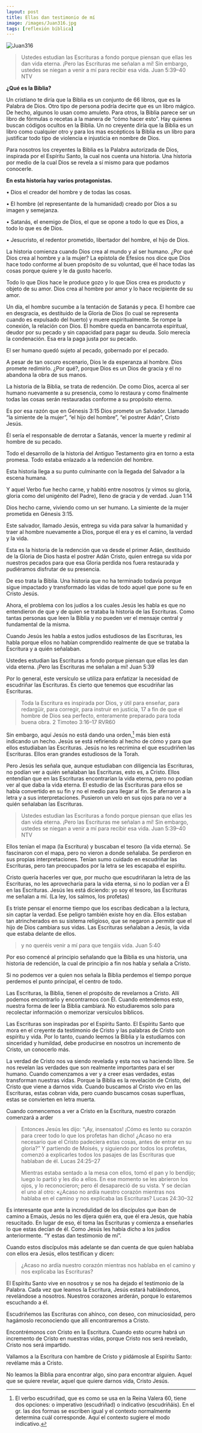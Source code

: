 ```yaml
---
layout: post
title: Ellas dan testimonio de mí
image: /images/Juan316.jpg
tags: [reflexión bíblica]
---
```


![Juan316](/images/Juan316.jpg)

> Ustedes estudian las Escrituras a fondo porque piensan que ellas les dan vida eterna. ¡Pero las Escrituras me señalan a mí! Sin embargo, ustedes se niegan a venir a mí para recibir esa vida. Juan 5:39–40 NTV

**¿Qué es la Biblia?** 

Un cristiano te diría que la Biblia es un conjunto de 66 libros, que es la Palabra de Dios. Otro tipo de persona podría decirte que es un libro mágico. De hecho, algunos lo usan como amuleto. Para otros, la Biblia parece ser un libro de fórmulas o recetas a la manera de “cómo hacer esto”. Hay quienes buscan códigos ocultos en la Biblia. Un no creyente diría que la Biblia es un libro como cualquier otro y para los mas escépticos la Biblia es un libro para justificar todo tipo de violencia e injusticia en nombre de Dios.

Para nosotros los creyentes la Biblia es la Palabra autorizada de Dios, inspirada por el Espíritu Santo, la cual nos cuenta una historia. Una historia por medio de la cual Dios se revela a sí mismo para que podamos conocerle.

**En esta historia hay varios protagonistas.**

• Dios el creador del hombre y de todas las cosas.

• El hombre (el representante de la humanidad) creado por Dios a su imagen y semejanza.

• Satanás, el enemigo de Dios, el que se opone a todo lo que es Dios, a todo lo que es de Dios.

• Jesucristo, el redentor prometido, libertador del hombre, el hijo de Dios.

La historia comienza cuando Dios crea al mundo y al ser humano. ¿Por qué Dios crea al hombre y a la mujer? La epístola de Efesios nos dice que Dios hace todo conforme al buen propósito de su voluntad, que él hace todas las cosas porque quiere y le da gusto hacerlo.

Todo lo que Dios hace le produce gozo y lo que Dios crea es producto y objeto de su amor. Dios crea al hombre por amor y lo hace recipiente de su amor.

Un día, el hombre sucumbe a la tentación de Satanás y peca. El hombre cae en desgracia, es destituido de la Gloria de Dios (lo cual se representa cuando es expulsado del huerto) y muere espiritualmente. Se rompe la conexión, la relación con Dios. El hombre queda en bancarrota espiritual, deudor por su pecado y sin capacidad para pagar su deuda. Solo merecía la condenación. Esa era la paga justa por su pecado.

El ser humano quedó sujeto al pecado, gobernado por el pecado.

A pesar de tan oscuro escenario, Dios le da esperanza al hombre. Dios promete redimirlo. ¿Por qué?, porque Dios es un Dios de gracia y él no abandona la obra de sus manos.

La historia de la Biblia, se trata de redención. De como Dios, acerca al ser humano nuevamente a su presencia, como lo restaura y como finalmente todas las cosas serán restauradas conforme a su propósito eterno.

Es por esa razón que en Génesis 3:15 Dios promete un Salvador. Llamado “la simiente de la mujer”, “el hijo del hombre”, “el postrer Adán”, Cristo Jesús.

Él sería el responsable de derrotar a Satanás, vencer la muerte y redimir al hombre de su pecado.

Todo el desarrollo de la historia del Antiguo Testamento gira en torno a esta promesa. Todo estaba enlazado a la redención del hombre.

Esta historia llega a su punto culminante con la llegada del Salvador a la escena humana.

Y aquel Verbo fue hecho carne, y habitó entre nosotros (y vimos su gloria, gloria como del unigénito del Padre), lleno de gracia y de verdad. Juan 1:14

Dios hecho carne, viviendo como un ser humano. La simiente de la mujer prometida en Génesis 3:15.

Este salvador, llamado Jesús, entrega su vida para salvar la humanidad y traer al hombre nuevamente a Dios, porque él era y es el camino, la verdad y la vida.

Esta es la historia de la redención que va desde el primer Adán, destituido de la Gloria de Dios hasta el postrer Adán Cristo, quien entrega su vida por nuestros pecados para que esa Gloria perdida nos fuera restaurada y pudiéramos disfrutar de su presencia.

De eso trata la Biblia. Una historia que no ha terminado todavía porque sigue impactado y transformado las vidas de todo aquel que pone su fe en Cristo Jesús.

Ahora, el problema con los judíos a los cuales Jesús les habla es que no entendieron de que y de quien se trataba la historia de las Escrituras. Como tantas personas que leen la Biblia y no pueden ver el mensaje central y fundamental de la misma.

Cuando Jesús les habla a estos judíos estudiosos de las Escrituras, les habla porque ellos no habían comprendido realmente de que se trataba la Escritura y a quién señalaban.

Ustedes estudian las Escrituras a fondo porque piensan que ellas les dan vida eterna. ¡Pero las Escrituras me señalan a mí! Juan 5:39

Por lo general, este versículo se utiliza para enfatizar la necesidad de escudriñar las Escrituras. Es cierto que tenemos que escudriñar las Escrituras.

> Toda la Escritura es inspirada por Dios, y útil para enseñar, para redargüir, para corregir, para instruir en justicia, 17 a fin de que el hombre de Dios sea perfecto, enteramente preparado para toda buena obra. 2 Timoteo 3:16–17 RVR60

Sin embargo, aquí Jesús no está dando una orden,[^1] más bien está indicando un hecho. Jesús se está refiriendo al hecho de cómo y para que ellos estudiaban las Escrituras. Jesús no les recrimina el que escudriñen las Escrituras. Ellos eran grandes estudiosos de la Torah.

Pero Jesús les señala que, aunque estudiaban con diligencia las Escrituras, no podían ver a quién señalaban las Escrituras, esto es, a Cristo. Ellos entendían que en las Escrituras encontrarían la vida eterna, pero no podían ver al que daba la vida eterna. El estudio de las Escrituras para ellos se había convertido en su fin y no el medio para llegar al fin. Se aferraron a la letra y a sus interpretaciones. Pusieron un velo en sus ojos para no ver a quién señalaban las Escrituras.

> Ustedes estudian las Escrituras a fondo porque piensan que ellas les dan vida eterna. ¡Pero las Escrituras me señalan a mí! Sin embargo, ustedes se niegan a venir a mí para recibir esa vida. Juan 5:39–40 NTV

Ellos tenían el mapa (la Escritura) y buscaban el tesoro (la vida eterna). Se fascinaron con el mapa, pero no vieron a donde señalaba. Se perdieron en sus propias interpretaciones. Tenían sumo cuidado en escudriñar las Escrituras, pero tan preocupados por la letra se les escapaba el espíritu.

Cristo quería hacerles ver que, por mucho que escudriñaran la letra de las Escrituras, no les aprovecharía para la vida eterna, si no lo podían ver a Él en las Escrituras. Jesús les está diciendo: yo soy el tesoro, las Escrituras me señalan a mí. (La ley, los salmos, los profetas)

Es triste pensar el enorme tiempo que los escribas dedicaban a la lectura, sin captar la verdad. Ese peligro también existe hoy en día. Ellos estaban tan atrincherados en su sistema religioso, que se negaron a permitir que el hijo de Dios cambiara sus vidas. Las Escrituras señalaban a Jesús, la vida que estaba delante de ellos.

> y no queréis venir a mí para que tengáis vida. Juan 5:40

Por eso comencé al principio señalando que la Biblia es una historia, una historia de redención, la cual de principio a fin nos habla y señala a Cristo.

Si no podemos ver a quien nos señala la Biblia perdemos el tiempo porque perdemos el punto principal, el centro de todo.

Las Escrituras, la Biblia, tienen el propósito de revelarnos a Cristo. Allí podemos encontrarlo y encontrarnos con Él. Cuando entendemos esto, nuestra forma de leer la Biblia cambiará. No estudiaremos solo para recolectar información o memorizar versículos bíblicos.

Las Escrituras son inspiradas por el Espíritu Santo. El Espíritu Santo que mora en el creyente da testimonio de Cristo y las palabras de Cristo son espíritu y vida. Por lo tanto, cuando leemos la Biblia y la estudiamos con sinceridad y humildad, debe producirse en nosotros un incremento de Cristo, un conocerlo más.

La verdad de Cristo nos va siendo revelada y esta nos va haciendo libre. Se nos revelan las verdades que son realmente importantes para el ser humano. Cuando comenzamos a ver y a creer esas verdades, estas transforman nuestras vidas. Porque la Biblia es la revelación de Cristo, del Cristo que viene a darnos vida. Cuando buscamos al Cristo vivo en las Escrituras, estas cobran vida, pero cuando buscamos cosas superfluas, estas se convierten en letra muerta.

Cuando comencemos a ver a Cristo en la Escritura, nuestro corazón comenzará a arder

> Entonces Jesús les dijo: “¡Ay, insensatos! ¡Cómo es lento su corazón para creer todo lo que los profetas han dicho! ¿Acaso no era necesario que el Cristo padeciera estas cosas, antes de entrar en su gloria?” Y partiendo de Moisés, y siguiendo por todos los profetas, comenzó a explicarles todos los pasajes de las Escrituras que hablaban de él. Lucas 24:25–27
> 
> Mientras estaba sentado a la mesa con ellos, tomó el pan y lo bendijo; luego lo partió y les dio a ellos. En ese momento se les abrieron los ojos, y lo reconocieron; pero él desapareció de su vista. Y se decían el uno al otro: «¿Acaso no ardía nuestro corazón mientras nos hablaba en el camino y nos explicaba las Escrituras? Lucas 24:30–32

Es interesante que ante la incredulidad de los discípulos que iban de camino a Emaús, Jesús no les dijera quién era, que él era Jesús, que había resucitado. En lugar de eso, él toma las Escrituras y comienza a enseñarles lo que estas decían de él. Como Jesús les había dicho a los judíos anteriormente. “Y estas dan testimonio de mí”.

Cuando estos discípulos más adelante se dan cuenta de que quien hablaba con ellos era Jesús, ellos testifican y dicen:

> ¿Acaso no ardía nuestro corazón mientras nos hablaba en el camino y nos explicaba las Escrituras?

El Espíritu Santo vive en nosotros y se nos ha dejado el testimonio de la Palabra. Cada vez que leamos la Escritura, Jesús estará hablándonos, revelándose a nosotros. Nuestros corazones arderán, porque lo estaremos escuchando a él.

Escudriñemos las Escrituras con ahínco, con deseo, con minuciosidad, pero hagámoslo reconociendo que allí encontraremos a Cristo.

Encontrémonos con Cristo en la Escritura. Cuando esto ocurre habrá un incremento de Cristo en nuestras vidas, porque Cristo nos será revelado, Cristo nos será impartido.

Vallamos a la Escritura con hambre de Cristo y pidámosle al Espíritu Santo: revélame más a Cristo.

No leamos la Biblia para encontrar algo, sino para encontrar alguien. Aquel que se quiere revelar, aquel que quiere darnos vida, Cristo Jesús.



[^1]: El verbo escudriñad, que es como se usa en la Reina Valera 60, tiene dos opciones: o imperativo (escudriñad) o indicativo (escudriñáis). En el gr. las dos formas se escriben igual y el contexto normalmente determina cuál corresponde. Aquí el contexto sugiere el modo indicativo.
